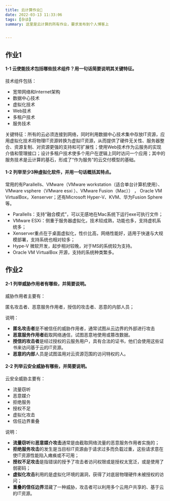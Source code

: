 ```yaml
---
title: 云计算作业🎉
date: 2022-03-13 11:33:06
tags: [杂谈]
summary: 这里是云计算的所有作业，要求发布到个人博客上


---
```




## 作业1

#### 1-1 云使能技术包括哪些技术组件？用一句话简要说明其关键特征。

技术组件包括：

- 宽带网络和Internet架构
- 数据中心技术
- 虚拟化技术
- Web技术
- 多租户技术
- 服务技术

关键特征：所有的云必须连接到网络，同时利用数据中心技术集中存放IT资源，应用虚拟化技术将物理IT资源转换为虚拟IT资源，从而提供了硬件无关性、服务器整合、资源复制、对资源更强的支持和可扩展性；使用Web技术作为云服务的实现介值和管理接口；设计多租户技术使多个用户在逻辑上同时访问一个应用；其中的服务技术是云计算的基石，形成了“作为服务”的云交付模型的基础。



#### 1-2 列举至少3种虛拟化软件，并用一句话概括其特点。

常用的有Parallells、VMware（VMware workstation（适合单台计算机使用）、VMware vsphere（VMware esxi ）、VMware Fusion（Mac）） ， Oracle VM VirtualBox，Xenserver；还有Microsoft Hyper-V、KVM、华为Fusion Sphere等。

- Parallells：支持“融合模式”，可以无感地在Mac系统下运行exe可执行文件；
- VMware ESXi：侧重于服务器虚拟化，技术较成熟，功能也多，支持虚机系统多；
- Xenserver重点在于桌面虚拟化，性价比高，网络性能好，适用于快速与大规模部署，支持系统也相对较多；
- Hype-V 微软开发，起步相对较晚，对于MS的系统较为支持。
- Oracle VM VirtualBox 开源，支持的系统种类繁多。



## 作业2

#### **2-1 列举威胁作用者有哪些，并简要说明。**

威胁作用者主要有：

匿名攻击者、恶意服务作用者，授信的攻击者、恶意的内部人员；

说明：

- **匿名攻击者**是不被信任的威胁作用者，通常试图从云边界的外部进行攻击
- **恶意服务作用者**截取网络通信，试图恶意地使用或篡改数据。
- **授信的攻击者**是经过授权的云服务用户，具有合法的证书，他们会使用这些证书来访问基于云的IT资源。
- **恶意的内部**人员是试图滥用对云资源范围的访问特权的人。



#### **2-2 列举云安全威胁有哪些，并简要说明。**

云安全威胁主要有：

- 流量窃听
- 恶意媒介
- 拒绝服务
- 授权不足
- 虚拟化攻击
- 信任边界重叠

说明：

- **流量窃听**和**恶意媒介攻击**通常是由截取网络流量的恶意服务作用者实施的；
- **拒绝服务攻击**的发生是当目标IT资源由于请求过多而负载过重，这些请求意在使IT资源性能陷入瘫痪或不可用；
- **授权不足攻击**是指错误的授予了攻击者访问权限或是授权太宽泛，或是使用了弱密码；
- **虚拟化攻击**利用的是虚拟化环境的漏洞，获得了对底层物理硬件未被授权的访问；
- **重叠的信任边界**潜藏了一种威胁，攻击者可以利用多个云用户共享的、基于云的IT资源。
